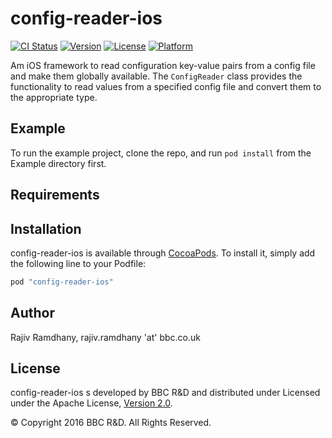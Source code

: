 # config-reader-ios

[![CI Status](http://img.shields.io/travis/bbc/config-reader-ios.svg?style=flat)](https://travis-ci.org/bbc/config-reader-ios)
[![Version](https://img.shields.io/cocoapods/v/config-reader-ios.svg?style=flat)](http://cocoapods.org/pods/config-reader-ios)
[![License](https://img.shields.io/cocoapods/l/config-reader-ios.svg?style=flat)](http://cocoapods.org/pods/config-reader-ios)
[![Platform](https://img.shields.io/cocoapods/p/config-reader-ios.svg?style=flat)](http://cocoapods.org/pods/config-reader-ios)

Am iOS framework to read configuration key-value pairs from a config file and make them globally available. The `ConfigReader` class provides the functionality to read values from a specified config file and convert them to the appropriate type.

## Example

To run the example project, clone the repo, and run `pod install` from the Example directory first.

## Requirements

## Installation

config-reader-ios is available through [CocoaPods](http://cocoapods.org). To install
it, simply add the following line to your Podfile:

```ruby
pod "config-reader-ios"
```

## Author

Rajiv Ramdhany, rajiv.ramdhany 'at' bbc.co.uk

## License

config-reader-ios s developed by BBC R&D and distributed under Licensed under the Apache License, [Version 2.0](http://www.apache.org/licenses/LICENSE-2.0). 

© Copyright 2016 BBC R&D. All Rights Reserved. 
